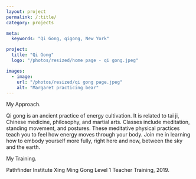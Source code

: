 ```yaml
---
layout: project
permalink: /:title/
category: projects

meta:
  keywords: "Qi Gong, qigong, New York"

project:
  title: "Qi Gong"
  logo: "/photos/resized/home page - qi gong.jpeg"

images:
  - image:
    url: "/photos/resized/qi gong page.jpeg"
    alt: "Margaret practicing bear"
---
```

<div>

<span class="h2">My Approach.</span>
<p>Qi gong is an ancient practice of energy cultivation. It is related to tai ji, Chinese medicine, philosophy, and martial arts. Classes include meditation, standing movement, and postures. These meditative physical practices teach you to feel how energy moves through your body. Join me in learning how to embody yourself more fully, right here and now, between the sky and the earth.</p>

<span class="h2">My Training.</span>

<p>Pathfinder Institute Xing Ming Gong Level 1 Teacher Training, 2019.</p>

</div>
